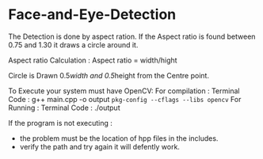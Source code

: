 # Face-and-Eye-Detection

The Detection is done by aspect ration.
If the Aspect ratio is found between 0.75 and 1.30 it draws a circle around it.

Aspect ratio Calculation :
  Aspect ratio = width/hight 
 
Circle is Drawn 0.5*width and 0.5*height from the Centre point.

To Execute your system must have OpenCV:
  For compilation :
    Terminal Code : g++ main.cpp -o output `pkg-config --cflags --libs opencv`
  For Running :
    Terminal Code : ./output
    
If the program is not executing :
  * the problem must be the location of hpp files in the includes.
  * verify the path and try again it will defently work.
  
